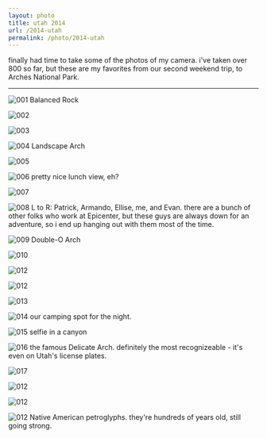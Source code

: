 ```yaml
---
layout: photo
title: utah 2014
url: /2014-utah
permalink: /photo/2014-utah
---
```


finally had time to take some of the photos of my camera. i've taken over 800 so far, but these are my favorites from our second weekend trip, to Arches National Park. 

---

![001](../../img/photo/2014-utah/02/001.jpg)
Balanced Rock

![002](../../img/photo/2014-utah/02/002.jpg)

![003](../../img/photo/2014-utah/02/003.jpg)

![004](../../img/photo/2014-utah/02/004.jpg)
Landscape Arch

![005](../../img/photo/2014-utah/02/005.jpg)

![006](../../img/photo/2014-utah/02/006.jpg)
pretty nice lunch view, eh?

![007](../../img/photo/2014-utah/02/007.jpg)

![008](../../img/photo/2014-utah/02/008.jpg)
L to R: Patrick, Armando, Ellise, me, and Evan. there are a bunch of other folks who work at Epicenter, but these guys are always down for an adventure, so i end up hanging out with them most of the time.

![009](../../img/photo/2014-utah/02/009.jpg)
Double-O Arch

![010](../../img/photo/2014-utah/02/010.jpg)

![012](../../img/photo/2014-utah/02/011.jpg)

![012](../../img/photo/2014-utah/02/012.jpg)

![013](../../img/photo/2014-utah/02/013.jpg)

![014](../../img/photo/2014-utah/02/014.jpg)
our camping spot for the night.

![015](../../img/photo/2014-utah/02/015.jpg)
selfie in a canyon

![016](../../img/photo/2014-utah/02/016.jpg)
the famous Delicate Arch. definitely the most recognizeable - it's even on Utah's license plates.

![017](../../img/photo/2014-utah/02/017.jpg)

![012](../../img/photo/2014-utah/02/018.jpg)

![012](../../img/photo/2014-utah/02/019.jpg)

![012](../../img/photo/2014-utah/02/020.jpg)
Native American petroglyphs. they're hundreds of years old, still going strong.

